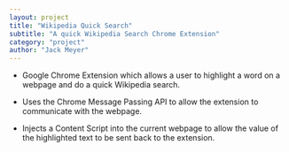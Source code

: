 ```yaml
---
layout: project
title: "Wikipedia Quick Search"
subtitle: "A quick Wikipedia Search Chrome Extension"
category: "project"
author: "Jack Meyer"
---
```

<!-- Start Writing Below in Markdown -->
* Google Chrome Extension which allows a user to highlight a word on a webpage and do a quick Wikipedia search.

* Uses the Chrome Message Passing API to allow the extension to communicate with the webpage.

* Injects a Content Script into the current webpage to allow the value of the highlighted text to be sent back to the extension.
